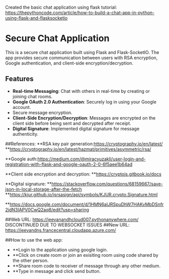 Created the basic chat application using flask tutorial:  https://thepythoncode.com/article/how-to-build-a-chat-app-in-python-using-flask-and-flasksocketio

# Secure Chat Application

This is a secure chat application built using Flask and Flask-SocketIO. The app provides secure communication between users with RSA encryption, Google authentication, and client-side encryption/decryption. 

## Features
- **Real-time Messaging**: Chat with others in real-time by creating or joining chat rooms.
- **Google OAuth 2.0 Authentication**: Securely log in using your Google account.
- Secure message encryption.
- **Client-Side Encryption/Decryption**: Messages are encrypted on the client side before being sent and decrypted after receipt.
- **Digital Signature**: Implemented digital signature for message authenticity.


##References:
**RSA key pair generation:https://cryptography.io/en/latest/
**https://cryptography.io/en/latest/hazmat/primitives/asymmetric/rsa/

**Google auth:https://medium.com/@miracyuzakli/user-login-and-registration-with-flask-and-google-oauth-2-0-6f5aee1b64ad

**Client side encryption and decryption:
**https://cryptojs.gitbook.io/docs

**Digital signature:
**https://stackoverflow.com/questions/68159667/save-json-in-local-storage-after-the-fetch
**https://kjur.github.io/jsrsasign/api/symbols/KJUR.crypto.Signature.html

**https://docs.google.com/document/d/1HMN6alJRSpuDhW7HAKvMbDSnfr2jdN3IAPV0CwQ2aq8/edit?usp=sharing

##Web URL: https://jeevanandhcloud007.pythonanywhere.com/ DISCONTINUED DUE TO WEBSOCKET ISSUES
##New URL: https://jeevandns.francecentral.cloudapp.azure.com/


##How to use the web app: 
- **Login to the application using google login.
- **Click on create room or join an exisiting room using code shared by the other person.
- **Share room code to receiver of message through any other medium.
- **Type in message and click send button.
